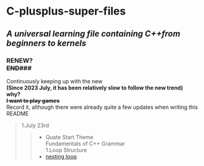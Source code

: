 # C-plusplus-super-files
## ***A universal learning file containing C++from beginners to kernels***
### RENEW?<br/>**~~END~~**###
Continuously keeping up with the new<br/>**(Since 2023 July, it has been relatively slow to follow the new trend)<br/>why?<br/>~~I want to play games~~<br/>**
Record it, although there were already quite a few updates when writing this README
> 1.July 23rd
>> + Quate
Start Theme<br/>
Fundamentals of C++ Grammar<br/>
> 1.Loop Structure
>> + [nesting loop](https://github.com/super-yjt/My--C-plusplus-super-files/blob/main/Loop%20Structure/nesting%20loop.cpp)
